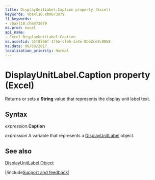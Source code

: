 ```yaml
---
title: DisplayUnitLabel.Caption property (Excel)
keywords: vbaxl10.chm673079
f1_keywords:
- vbaxl10.chm673079
ms.prod: excel
api_name:
- Excel.DisplayUnitLabel.Caption
ms.assetid: 55f8566f-1f6b-cfe5-3a4e-0be2ce9c8858
ms.date: 06/08/2017
localization_priority: Normal
---
```



# DisplayUnitLabel.Caption property (Excel)

Returns or sets a  **String** value that represents the display unit label text.


## Syntax

_expression_.**Caption**

_expression_ A variable that represents a [DisplayUnitLabel](Excel.DisplayUnitLabel-graph-property.md) object.


## See also


[DisplayUnitLabel Object](Excel.DisplayUnitLabel(object).md)

[!include[Support and feedback](~/includes/feedback-boilerplate.md)]